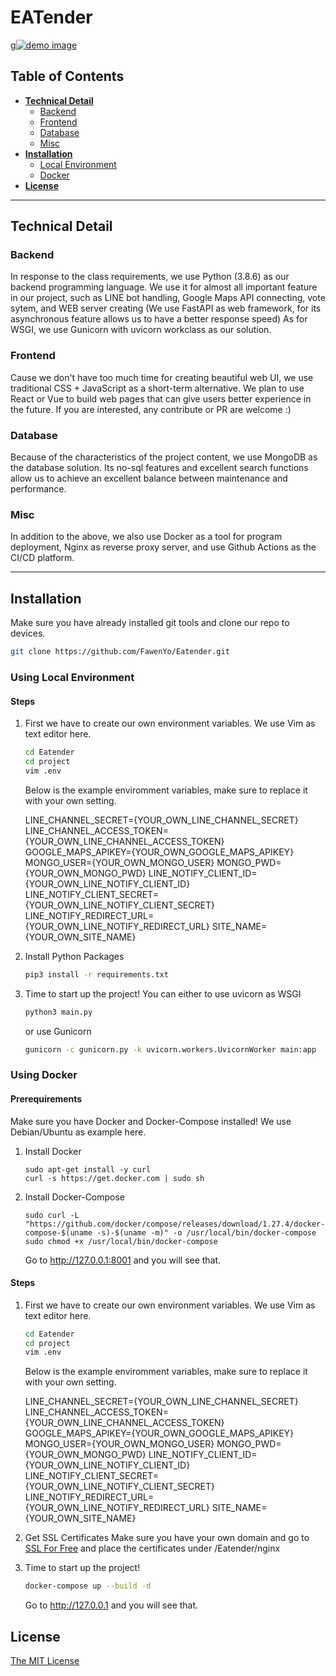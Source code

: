 # EATender
g[![demo image](https://i.imgur.com/3OPL9mf.png)](https://eatender.site/)

## Table of Contents

* **[Technical Detail](#technical-detail)**
  * [Backend](#backend)
  * [Frontend](#frontend)
  * [Database](#database)
  * [Misc](#misc)
* **[Installation](#installation)**
  * [Local Environment](#using-local-environment)
  * [Docker](#using-docker)
* **[License](#license)**


----


## Technical Detail

### Backend

In response to the class requirements, we use Python (3.8.6) as our backend programming language.
We use it for almost all important feature in our project, such as LINE bot handling, Google Maps API connecting, vote sytem, and WEB server creating (We use FastAPI as web framework, for its asynchronous feature allows us to have a better response speed)
As for WSGI, we use Gunicorn with uvicorn workclass as our solution.

### Frontend

Cause we don't have too much time for creating beautiful web UI, we use traditional CSS + JavaScript as a short-term alternative.
We plan to use React or Vue to build web pages that can give users better experience in the future. 
If you are interested, any contribute or PR are welcome :)

### Database

Because of the characteristics of the project content, we use MongoDB as the database solution. Its no-sql features and excellent search functions allow us to achieve an excellent balance between maintenance and performance.

### Misc

In addition to the above, we also use Docker as a tool for program deployment, Nginx as reverse proxy server, and use Github Actions as the CI/CD platform.


----


## Installation

Make sure you have already installed git tools and clone our repo to devices.
```sh
git clone https://github.com/FawenYo/Eatender.git
```


### Using Local Environment

#### Steps

1. First we have to create our own environment variables.
    We use Vim as text editor here.

    ```sh
    cd Eatender
    cd project
    vim .env
    ```
    
    Below is the example enviromment variables, make sure to replace it with your own setting.
    
    LINE_CHANNEL_SECRET={YOUR_OWN_LINE_CHANNEL_SECRET}
    LINE_CHANNEL_ACCESS_TOKEN={YOUR_OWN_LINE_CHANNEL_ACCESS_TOKEN}
    GOOGLE_MAPS_APIKEY={YOUR_OWN_GOOGLE_MAPS_APIKEY}
    MONGO_USER={YOUR_OWN_MONGO_USER}
    MONGO_PWD={YOUR_OWN_MONGO_PWD}
    LINE_NOTIFY_CLIENT_ID={YOUR_OWN_LINE_NOTIFY_CLIENT_ID}
    LINE_NOTIFY_CLIENT_SECRET={YOUR_OWN_LINE_NOTIFY_CLIENT_SECRET}
    LINE_NOTIFY_REDIRECT_URL={YOUR_OWN_LINE_NOTIFY_REDIRECT_URL}
    SITE_NAME={YOUR_OWN_SITE_NAME}

2. Install Python Packages
    ```sh
    pip3 install -r requirements.txt
    ```
3. Time to start up the project!
    You can either to use uvicorn as WSGI
    ```sh
    python3 main.py
    ```
    or use Gunicorn
    ```sh
    gunicorn -c gunicorn.py -k uvicorn.workers.UvicornWorker main:app
    ```


### Using Docker

#### Prerequirements
Make sure you have Docker and Docker-Compose installed!
We use Debian/Ubuntu as example here.
1. Install Docker
    ```su
    sudo apt-get install -y curl
    curl -s https://get.docker.com | sudo sh
    ```
2. Install Docker-Compose
    ```su
    sudo curl -L "https://github.com/docker/compose/releases/download/1.27.4/docker-compose-$(uname -s)-$(uname -m)" -o /usr/local/bin/docker-compose
    sudo chmod +x /usr/local/bin/docker-compose
    ```
    Go to http://127.0.0.1:8001 and you will see that.
    
#### Steps

1. First we have to create our own environment variables.
    We use Vim as text editor here.

    ```sh
    cd Eatender
    cd project
    vim .env
    ```
    
    Below is the example enviromment variables, make sure to replace it with your own setting.
    
    LINE_CHANNEL_SECRET={YOUR_OWN_LINE_CHANNEL_SECRET}
    LINE_CHANNEL_ACCESS_TOKEN={YOUR_OWN_LINE_CHANNEL_ACCESS_TOKEN}
    GOOGLE_MAPS_APIKEY={YOUR_OWN_GOOGLE_MAPS_APIKEY}
    MONGO_USER={YOUR_OWN_MONGO_USER}
    MONGO_PWD={YOUR_OWN_MONGO_PWD}
    LINE_NOTIFY_CLIENT_ID={YOUR_OWN_LINE_NOTIFY_CLIENT_ID}
    LINE_NOTIFY_CLIENT_SECRET={YOUR_OWN_LINE_NOTIFY_CLIENT_SECRET}
    LINE_NOTIFY_REDIRECT_URL={YOUR_OWN_LINE_NOTIFY_REDIRECT_URL}
    SITE_NAME={YOUR_OWN_SITE_NAME}

2. Get SSL Certificates
    Make sure you have your own domain and go to [SSL For Free](https://www.sslforfree.com/) and place the certificates under /Eatender/nginx 

3. Time to start up the project!
    ```sh
    docker-compose up --build -d
    ```
    Go to http://127.0.0.1 and you will see that.

## License

[The MIT License](LICENSE)

